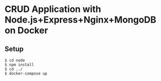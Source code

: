# CRUD Application with Node.js+Express+Nginx+MongoDB on Docker

## Setup

```
$ cd node
$ npm install
$ cd ../
$ docker-compose up
```

